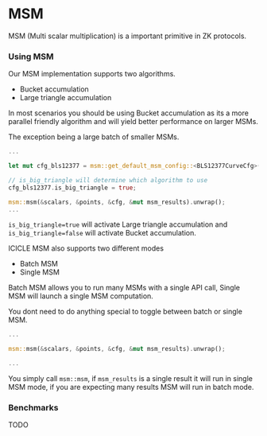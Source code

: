 # MSM

MSM (Multi scalar multiplication) is a important primitive in ZK protocols.

### Using MSM

Our MSM implementation supports two algorithms.

-   Bucket accumulation 
-   Large triangle accumulation

In most scenarios you should be using Bucket accumulation as its a more parallel friendly algorithm and will yield better performance on larger MSMs. 

The exception being a large batch of smaller MSMs.

```rust
...

let mut cfg_bls12377 = msm::get_default_msm_config::<BLS12377CurveCfg>();

// is_big_triangle will determine which algorithm to use 
cfg_bls12377.is_big_triangle = true;

msm::msm(&scalars, &points, &cfg, &mut msm_results).unwrap();
...
```

`is_big_triangle=true` will activate Large triangle accumulation and `is_big_triangle=false` will activate Bucket accumulation.

ICICLE MSM also supports two different modes

- Batch MSM
- Single MSM

Batch MSM allows you to run many MSMs with a single API call, Single MSM will launch a single MSM computation.

You dont need to do anything special to toggle between batch or single MSM.

```rust
...

msm::msm(&scalars, &points, &cfg, &mut msm_results).unwrap();

...
```

You simply call `msm::msm`, if `msm_results` is a single result it will run in single MSM mode, if you are expecting many results MSM will run in batch mode.

### Benchmarks

TODO